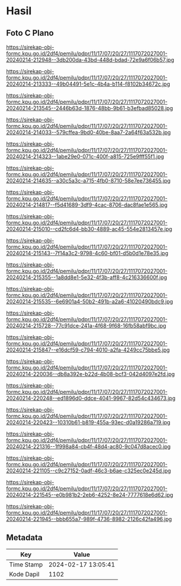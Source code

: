 # Hasil

## Foto C Plano

https://sirekap-obj-formc.kpu.go.id/2df4/pemilu/pdpr/11/17/07/20/27/1117072027001-20240214-212948--3db200da-43bd-448d-bdad-72e9a6f06b57.jpg

https://sirekap-obj-formc.kpu.go.id/2df4/pemilu/pdpr/11/17/07/20/27/1117072027001-20240214-213333--49b04491-5e1c-4b4a-b114-f8102b34672c.jpg

https://sirekap-obj-formc.kpu.go.id/2df4/pemilu/pdpr/11/17/07/20/27/1117072027001-20240214-213545--2446b63d-1876-48bb-9b61-b3efbad85028.jpg

https://sirekap-obj-formc.kpu.go.id/2df4/pemilu/pdpr/11/17/07/20/27/1117072027001-20240214-214033--579cffea-9bd0-40be-8aa7-2a64f63a532b.jpg

https://sirekap-obj-formc.kpu.go.id/2df4/pemilu/pdpr/11/17/07/20/27/1117072027001-20240214-214323--1abe29e0-071c-400f-a815-725e9fff55f1.jpg

https://sirekap-obj-formc.kpu.go.id/2df4/pemilu/pdpr/11/17/07/20/27/1117072027001-20240214-214635--a30c5a3c-a715-4fb0-8710-58e7ee736455.jpg

https://sirekap-obj-formc.kpu.go.id/2df4/pemilu/pdpr/11/17/07/20/27/1117072027001-20240214-214817--f5d41689-3df9-4cac-8706-dac8fae1e565.jpg

https://sirekap-obj-formc.kpu.go.id/2df4/pemilu/pdpr/11/17/07/20/27/1117072027001-20240214-215010--cd2fc6d4-bb30-4889-ac45-554e2813457e.jpg

https://sirekap-obj-formc.kpu.go.id/2df4/pemilu/pdpr/11/17/07/20/27/1117072027001-20240214-215143--7f14a3c2-9798-4c60-bf01-d5b0d1e78e35.jpg

https://sirekap-obj-formc.kpu.go.id/2df4/pemilu/pdpr/11/17/07/20/27/1117072027001-20240214-215355--1a8dd8e1-5e32-4f3b-aff8-4c216336600f.jpg

https://sirekap-obj-formc.kpu.go.id/2df4/pemilu/pdpr/11/17/07/20/27/1117072027001-20240214-215535--6e6901a4-50b2-491b-a2a6-41020490bdc9.jpg

https://sirekap-obj-formc.kpu.go.id/2df4/pemilu/pdpr/11/17/07/20/27/1117072027001-20240214-215728--77c91dce-241a-4f68-9f68-16fb58abf9bc.jpg

https://sirekap-obj-formc.kpu.go.id/2df4/pemilu/pdpr/11/17/07/20/27/1117072027001-20240214-215847--e16dcf59-c794-4010-a2fa-4249cc75bbe5.jpg

https://sirekap-obj-formc.kpu.go.id/2df4/pemilu/pdpr/11/17/07/20/27/1117072027001-20240214-220036--db8a392e-b22d-4b08-bcf3-042d4097e2fd.jpg

https://sirekap-obj-formc.kpu.go.id/2df4/pemilu/pdpr/11/17/07/20/27/1117072027001-20240214-220248--ed1896d0-ddce-4041-9967-82d54c434673.jpg

https://sirekap-obj-formc.kpu.go.id/2df4/pemilu/pdpr/11/17/07/20/27/1117072027001-20240214-220423--10310b61-b819-455a-93ec-d0a19286a719.jpg

https://sirekap-obj-formc.kpu.go.id/2df4/pemilu/pdpr/11/17/07/20/27/1117072027001-20240214-221316--1f998a84-cb4f-48d4-ac80-9c047d8acec0.jpg

https://sirekap-obj-formc.kpu.go.id/2df4/pemilu/pdpr/11/17/07/20/27/1117072027001-20240214-221105--c9c27152-0adf-46c3-b6ae-c325ec0e245d.jpg

https://sirekap-obj-formc.kpu.go.id/2df4/pemilu/pdpr/11/17/07/20/27/1117072027001-20240214-221545--e0b981b2-2eb6-4252-8e24-7777618e6d62.jpg

https://sirekap-obj-formc.kpu.go.id/2df4/pemilu/pdpr/11/17/07/20/27/1117072027001-20240214-221945--bbb655a7-989f-4736-8982-2126c42fa496.jpg


## Metadata

| Key        | Value               |
| ---------- | ------------------- |
| Time Stamp | 2024-02-17 13:05:41 |
| Kode Dapil | 1102                |



